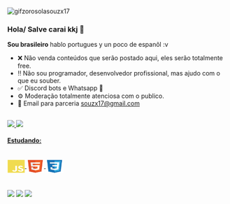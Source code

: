 #
  
 ![gifzorosolasouzx17](https://user-images.githubusercontent.com/109921888/181350883-f7f118d6-2a0b-4771-8355-61d03e91eab4.gif)

### Hola/ Salve carai kkj 🤡

**Sou brasileiro** hablo portugues y un poco de espanõl :v


- ❌ Não venda conteúdos que serão postado aqui, eles serão totalmente free.
- ‼ Não sou programador, desenvolvedor profissional, mas ajudo com o que eu souber.
- ✅ Discord bots e Whatsapp 🤖
- ⚙ Moderação totalmente atenciosa com o publico.
- 📨 Email para parceria souzx17@gmail.com

##

 <div>
  <a href="https://github.com/souzx17">
  <img height="180em" src="https://github-readme-stats.vercel.app/api?username=souzx17&show_icons=true&theme=dark&include_all_commits=true&count_private=true"/>
  <img height="180em" src="https://github-readme-stats.vercel.app/api/top-langs/?username=souzx17&layout=compact&langs_count=7&theme=dark"/>
</div>
  
 
  
  #### Estudando:
  
<div style="display: inline_block"><br>
  <img align="center" alt="souzx17-Js" height="30" width="40" src="https://raw.githubusercontent.com/devicons/devicon/master/icons/javascript/javascript-plain.svg">
  <img align="center" alt="souzx17-HTML" height="30" width="40" src="https://raw.githubusercontent.com/devicons/devicon/master/icons/html5/html5-original.svg">
  <img align="center" alt="souzx17-CSS" height="30" width="40" src="https://raw.githubusercontent.com/devicons/devicon/master/icons/css3/css3-original.svg">
</div>
  
  #
  <div>
  <a href="https://www.youtube.com/" target="_blank"><img src="https://img.shields.io/badge/YouTube-FF0000?style=for-the-badge&logo=youtube&logoColor=white" target="_blank"></a>
  <a href="https://instagram.com/souzx17" target="_blank"><img src="https://img.shields.io/badge/-Instagram-%23E4405F?style=for-the-badge&logo=instagram&logoColor=white" target="_blank"></a>
 <a href="https://discord.gg" target="_blank"><img src="https://img.shields.io/badge/Discord-7289DA?style=for-the-badge&logo=discord&logoColor=white" target="_blank"></a>
  
  



